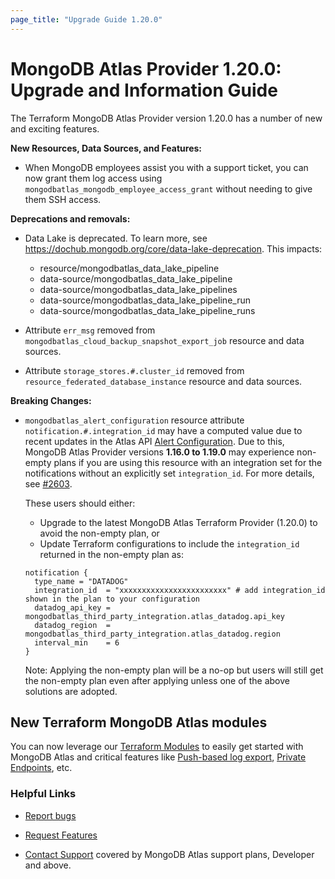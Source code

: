 ```yaml
---
page_title: "Upgrade Guide 1.20.0"
---
```


# MongoDB Atlas Provider 1.20.0: Upgrade and Information Guide

The Terraform MongoDB Atlas Provider version 1.20.0 has a number of new and exciting features.

**New Resources, Data Sources, and Features:**

- When MongoDB employees assist you with a support ticket, you can now grant them log access using `mongodbatlas_mongodb_employee_access_grant` without needing to give them SSH access.

**Deprecations and removals:**

- Data Lake is deprecated. To learn more, see <https://dochub.mongodb.org/core/data-lake-deprecation>. This impacts:
  - resource/mongodbatlas_data_lake_pipeline
  - data-source/mongodbatlas_data_lake_pipeline
  - data-source/mongodbatlas_data_lake_pipelines
  - data-source/mongodbatlas_data_lake_pipeline_run
  - data-source/mongodbatlas_data_lake_pipeline_runs

- Attribute `err_msg` removed from `mongodbatlas_cloud_backup_snapshot_export_job` resource and data sources.
- Attribute `storage_stores.#.cluster_id` removed from `resource_federated_database_instance` resource and data sources.

**Breaking Changes:**

- `mongodbatlas_alert_configuration` resource attribute `notification.#.integration_id` may have a computed value due to recent updates in the Atlas API [Alert Configuration](https://www.mongodb.com/docs/atlas/reference/api-resources-spec/v2/#tag/Alert-Configurations/operation/getAlertConfiguration). Due to this, MongoDB Atlas Provider versions **1.16.0 to 1.19.0** may experience non-empty plans if you are using this resource with an integration set for the notifications without an explicitly set `integration_id`. For more details, see [#2603](https://github.com/mongodb/terraform-provider-mongodbatlas/pull/2603).

  These users should either:

  - Upgrade to the latest MongoDB Atlas Terraform Provider (1.20.0) to avoid the non-empty plan, or
  - Update Terraform configurations to include the `integration_id` returned in the non-empty plan as:
  ```
  notification {
    type_name = "DATADOG"
    integration_id  = "xxxxxxxxxxxxxxxxxxxxxxxx" # add integration_id shown in the plan to your configuration
    datadog_api_key = mongodbatlas_third_party_integration.atlas_datadog.api_key
    datadog_region  = mongodbatlas_third_party_integration.atlas_datadog.region
    interval_min    = 6
  }
  ```

  Note: Applying the non-empty plan will be a no-op but users will still get the non-empty plan even after applying unless one of the above solutions are adopted.


## New Terraform MongoDB Atlas modules
You can now leverage our [Terraform Modules](https://registry.terraform.io/namespaces/terraform-mongodbatlas-modules) to easily get started with MongoDB Atlas and critical features like [Push-based log export](https://registry.terraform.io/modules/terraform-mongodbatlas-modules/push-based-log-export/mongodbatlas/latest), [Private Endpoints](https://registry.terraform.io/modules/terraform-mongodbatlas-modules/private-endpoint/mongodbatlas/latest), etc.

### Helpful Links

* [Report bugs](https://github.com/mongodb/terraform-provider-mongodbatlas/issues)

* [Request Features](https://feedback.mongodb.com/forums/924145-atlas?category_id=370723)

* [Contact Support](https://docs.atlas.mongodb.com/support/) covered by MongoDB Atlas support plans, Developer and above.
